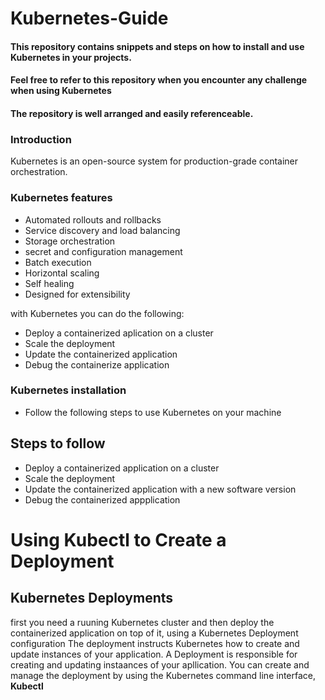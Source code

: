 # Kubernetes-Guide

#### This repository contains snippets and steps on how to install and use Kubernetes in your projects.

#### Feel free to refer to this repository when you encounter any challenge when using Kubernetes

#### The repository is well arranged and easily referenceable.

### Introduction

Kubernetes is an open-source system for production-grade container orchestration.

### Kubernetes features
- Automated rollouts and rollbacks
- Service discovery and load balancing
- Storage orchestration
- secret and configuration management
- Batch execution
- Horizontal scaling
- Self healing
- Designed for extensibility

with Kubernetes you can do the following:
- Deploy a containerized aplication on a cluster
- Scale the deployment
- Update the containerized application
- Debug the containerize application

### Kubernetes installation
- Follow the following steps to use Kubernetes on your machine

## Steps to follow
- Deploy a containerized application on a cluster
- Scale the deployment
- Update the containerized application with a new software version
- Debug the containerized appplication

# Using Kubectl to Create a Deployment

## Kubernetes Deployments
first you need a ruuning Kubernetes cluster and then deploy the containerized application on top of it, using a Kubernetes Deployment configuration
The deployment instructs Kubernetes how to create and update instances of your application.
A Deployment is responsible for creating and updating instaances of your apllication.
You can create and manage the deployment by using the Kubernetes command line interface, **Kubectl**

